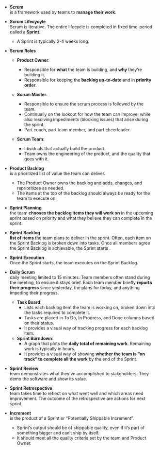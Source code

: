 + **Scrum**  
is a framework used by teams to **manage their work**.

+ **Scrum Lifecycyle**  
Scrum is iterative. The entire lifecycle is completed in fixed time-period called a **Sprint**.
  + A Sprint is typically 2-4 weeks long.  

+ **Scrum Roles**  
    + **Product Owner**:  
        + Responsible for **what** the team is building, and **why** they’re building it.  
        + Responsible for keeping the **backlog up-to-date** and in **priority order**.
    
    + **Scrum Master**:  
        + Responsible to ensure the scrum process is followed by the team.      
        + Continually on the lookout for how the team can improve, while also resolving impediments (blocking issues) that arise during the sprint.  
        + Part coach, part team member, and part cheerleader.  
            
    + **Scrum Team**:
        + Idividuals that actually build the product.
        + Team owns the engineering of the product, and the quality that goes with it.
        
+ **Product Backlog**  
is a prioritized list of value the team can deliver.  
    + The Product Owner owns the backlog and adds, changes, and reprioritizes as needed.
    + The items at the top of the backlog should always be ready for the team to execute on.
    
+ **Sprint Planning**  
the team **chooses the backlog items they will work on** in the upcoming sprint based on priority and what they believe they can complete in the sprint.  

+ **Sprint Backlog**  
**list of items** the team plans to deliver in the sprint. Often, each item on the Sprint Backlog is broken down into tasks. Once all members agree the Sprint Backlog is achievable, the Sprint starts .

+ **Sprint Execution**  
Once the Sprint starts, the team executes on the Sprint Backlog.  

+ **Daily Scrum**  
daily meeting limited to 15 minutes. Team members often stand during the meeting, to ensure it stays brief. Each team member briefly **reports their progress** since yesterday, the plans for today, and anything impeding their progress.
    
    + **Task Board**:  
        + Lists each backlog item the team is working on, broken down into the tasks required to complete it.
        + Tasks are placed in To Do, In Progress, and Done columns based on their status.
        + It provides a visual way of tracking progress for each backlog item.
    + **Sprint Burndown**:
        + A graph that plots the **daily total of remaining work**. Remaining work is typically in hours.
        + It provides a visual way of showing **whether the team is “on track” to complete all the work** by the end of the Sprint.
  
+ **Sprint Review**  
team demonstrates what they’ve accomplished to stakeholders. They demo the software and show its value.

+ **Sprint Retrospective**  
team takes time to reflect on what went well and which areas need improvement. The outcome of the retrospective are actions for next sprint.

+ **Increment**  
is the product of a Sprint or “Potentially Shippable Increment”.
    + Sprint’s output should be of shippable quality, even if it’s part of something bigger and can’t ship by itself. 
    + It should meet all the quality criteria set by the team and Product Owner.
